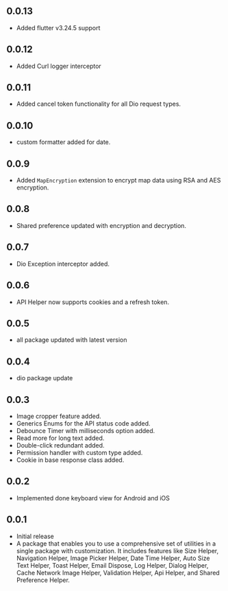 ## 0.0.13

* Added flutter v3.24.5 support 

## 0.0.12

* Added Curl logger interceptor

## 0.0.11

* Added cancel token functionality for all Dio request types.

## 0.0.10

* custom formatter added for date.

## 0.0.9

* Added `MapEncryption` extension to encrypt map data using RSA and AES encryption.

## 0.0.8

* Shared preference updated with encryption and decryption.

## 0.0.7

* Dio Exception interceptor added.

## 0.0.6

* API Helper now supports cookies and a refresh token.

## 0.0.5

* all package updated with latest version

## 0.0.4

* dio package update

## 0.0.3

* Image cropper feature added.
* Generics Enums for the API status code added.
* Debounce Timer with milliseconds option added.
* Read more for long text added.
* Double-click redundant added.
* Permission handler with custom type added.
* Cookie in base response class added.

## 0.0.2

* Implemented done keyboard view for Android and iOS

## 0.0.1

* Initial release
* A package that enables you to use a comprehensive set of utilities in a single package with customization. It includes features like Size Helper, Navigation Helper, Image Picker Helper, Date Time Helper, Auto Size Text Helper, Toast Helper, Email Dispose, Log Helper, Dialog Helper, Cache Network Image Helper, Validation Helper, Api Helper, and Shared Preference Helper.
